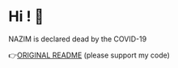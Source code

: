# Hi ! 👋

NAZIM is declared dead by the COVID-19

👉[ORIGINAL README](https://github.com/nazimboudeffa/nazimboudeffa/blob/main/README-more.md) (please support my code)
